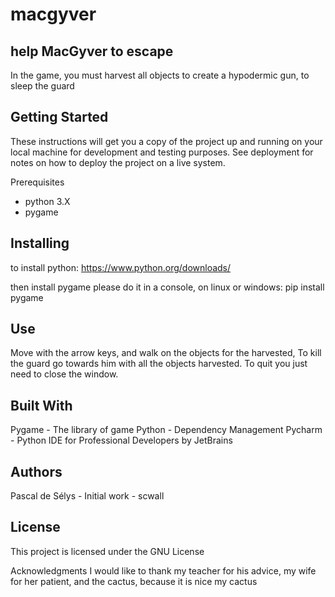 # macgyver

help MacGyver to escape
------------------------
In the game, you must harvest all objects to create a hypodermic gun, to sleep the guard

Getting Started
------------------
These instructions will get you a copy of the project up and running on your local machine for development and testing purposes. See deployment for notes on how to deploy the project on a live system.

Prerequisites
+ python 3.X
+ pygame


Installing
------------------
to install python: https://www.python.org/downloads/

then install pygame please do it in a console, on linux or windows: 
pip install pygame

Use
--------------
Move with the arrow keys, and walk on the objects for the harvested, To kill the guard go towards him with all the objects harvested. To quit you just need to close the window.

Built With
----------
Pygame - The library of game
Python - Dependency Management
Pycharm -  Python IDE for Professional Developers by JetBrains


Authors
-------
Pascal de Sélys - Initial work - scwall


License
-------

This project is licensed under the GNU License

Acknowledgments
I would like to thank my teacher for his advice, my wife for her patient, and the cactus, because it is nice my cactus
